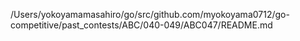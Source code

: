 /Users/yokoyamamasahiro/go/src/github.com/myokoyama0712/go-competitive/past_contests/ABC/040-049/ABC047/README.md